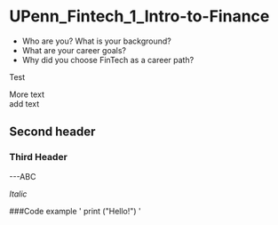 # UPenn_Fintech_1_Intro-to-Finance

* Who are you? What is your background?
* What are your career goals?
* Why did you choose FinTech as a career path?

Test

More text   
add text


## Second header

### Third Header


---ABC

_Italic_

###Code example
' print ("Hello!")
'



